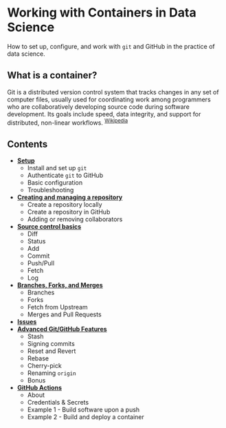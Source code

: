 # Working with Containers in Data Science

How to set up, configure, and work with `git` and GitHub in the practice of data science.

## What is a container?

Git is a distributed version control system that tracks changes in any set of computer files, usually used for coordinating work among programmers who are collaboratively developing source code during software development. Its goals include speed, data integrity, and support for distributed, non-linear workflows. <sup>[Wikipedia](https://en.wikipedia.org/wiki/Git)</sup>

## Contents

- [**Setup**](docs/setup.md)
  - Install and set up `git`
  - Authenticate `git` to GitHub
  - Basic configuration
  - Troubleshooting
- [**Creating and managing a repository**](docs/creating-repositories.md)
  - Create a repository locally
  - Create a repository in GitHub
  - Adding or removing collaborators
- [**Source control basics**](docs/basics.md)
  - Diff
  - Status
  - Add
  - Commit
  - Push/Pull
  - Fetch
  - Log
- [**Branches, Forks, and Merges**](docs/forks-branches.md)
  - Branches
  - Forks
  - Fetch from Upstream
  - Merges and Pull Requests
- [**Issues**](04-github-issues.md)
- [**Advanced Git/GitHub Features**](docs/git-advanced.md)
  - Stash
  - Signing commits
  - Reset and Revert
  - Rebase
  - Cherry-pick
  - Renaming `origin`
  - Bonus
- [**GitHub Actions**](docs/github-actions.md)
  - About
  - Credentials & Secrets
  - Example 1 - Build software upon a push
  - Example 2 - Build and deploy a container

